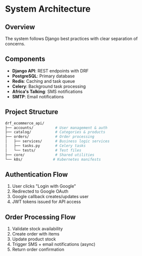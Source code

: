 # System Architecture

## Overview

The system follows Django best practices with clear separation of concerns.

## Components

-   **Django API**: REST endpoints with DRF
-   **PostgreSQL**: Primary database
-   **Redis**: Caching and task queue
-   **Celery**: Background task processing
-   **Africa's Talking**: SMS notifications
-   **SMTP**: Email notifications

## Project Structure

```bash
drf_ecommerce_api/
├── accounts/          # User management & auth
├── catalog/           # Categories & products
├── orders/            # Order processing
│   ├── services/      # Business logic services
│   ├── tasks.py       # Celery tasks
│   └── tests/         # Test files
├── core/              # Shared utilities
└── k8s/              # Kubernetes manifests
```

## Authentication Flow

1. User clicks "Login with Google"
2. Redirected to Google OAuth
3. Google callback creates/updates user
4. JWT tokens issued for API access

## Order Processing Flow

1. Validate stock availability
2. Create order with items
3. Update product stock
4. Trigger SMS + email notifications (async)
5. Return order confirmation
